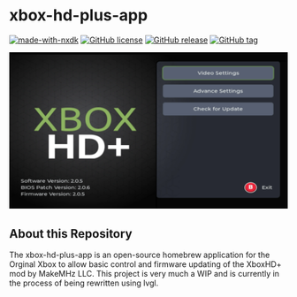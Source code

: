 # xbox-hd-plus-app
[![made-with-nxdk](https://img.shields.io/badge/Made%20with-nxdk-1f425f.svg)](https://github.com/XboxDev/nxdk)
[![GitHub license](https://img.shields.io/github/license/MakeMHz/xbox-hdmi-app.svg)](https://github.com/MakeMHz/xbox-hdmi-app/blob/master/LICENSE)
[![GitHub release](https://img.shields.io/github/release/MakeMHz/xbox-hdmi-app.svg)](https://github.com/MakeMHz/xbox-hdmi-app/releases/)
[![GitHub tag](https://img.shields.io/github/tag/MakeMHz/xbox-hdmi-app.svg)](https://https://github.com/MakeMHz/xbox-hdmi-app/tags/)

![xbox-hd-plus-app main menu](https://github.com/MakeMHz/xbox-hd-plus-app/blob/master/screenshots/main_menu.png?raw=true)

## About this Repository
The xbox-hd-plus-app is an open-source homebrew application for the Orginal Xbox to allow basic control and firmware updating of the XboxHD+ mod by MakeMHz LLC. 
This project is very much a WIP and is currently in the process of being rewritten using lvgl.
